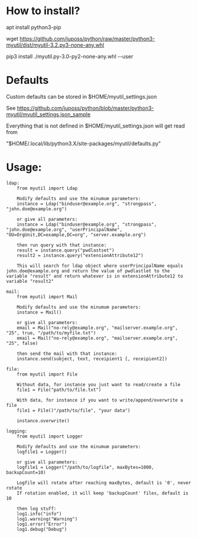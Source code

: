 # How to install?

apt install python3-pip

wget https://github.com/juposs/python/raw/master/python3-myutil/dist/myutil-3.2.py3-none-any.whl

pip3 install ./myutil.py-3.0-py2-none-any.whl --user

# Defaults
Custom defaults can be stored in $HOME/myutil_settings.json

See https://github.com/juposs/python/blob/master/python3-myutil/myutil_settings.json_sample

Everything that is not defined in $HOME/myutil_settings.json will get read from

"$HOME/.local/lib/python3.X/site-packages/myutil/defaults.py"

# Usage:

    ldap:
        from myutil import Ldap

        Modify defaults and use the minumum parameters:
        instance = Ldap("binduser@example.org", "strongpass", "john.doe@example.org")

        or give all parameters:
        instance = Ldap("binduser@example.org", "strongpass", "john.doe@example.org", "userPrincipalName", "OU=OrgUnit,DC=example,DC=org", "server.example.org")

        then run query with that instance:
        result = instance.query("pwdlastset")
        result2 = instance.query("extensionAttribute12")

        This will search for ldap object where userPrincipalName equals john.doe@example.org and return the value of pwdlastlet to the variable "result" and return whatever is in extensionAttribute12 to variable "result2"

    mail:
        from myutil import Mail

        Modify defaults and use the minumum parameters:
        instance = Mail()

        or give all parameters:
        email = Mail("no-rely@example.org", "mailserver.example.org", "25", true, "/path/to/myfile.txt")
        email = Mail("no-rely@example.org", "mailserver.example.org", "25", false)

        then send the mail with that instance:
        instance.send(subject, text, receipient1 [, receipient2])

    file:
        from myutil import File

        Without data, for instance you just want to read/create a file
        file1 = File("path/to/file.txt")

        With data, for instance if you want to write/append/overwrite a file
        file1 = File()"/path/to/file", "your data")

        instance.overwrite()

    logging:
        from myutil import Logger

        Modify defaults and use the minumum parameters:
        logfile1 = Logger()

        or give all parameters:
        logfile1 = Logger("/path/to/logfile", maxBytes=1000, backupCount=10)

        Logfile will rotate after reaching maxBytes, default is '0', never rotate
        If rotation enabled, it will keep 'backupCount' files, default is 10

        then log stuff:
        log1.info("info")
        log1.warning("Warning")
        log1.error("Error")
        log1.debug("Debug")
